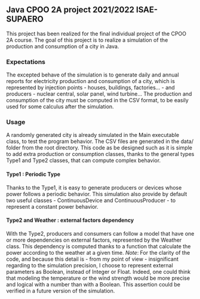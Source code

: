 ## Java CPOO 2A project 2021/2022 ISAE-SUPAERO

This project has been realized for the final individual project of the CPOO 2A course.
The goal of this project is to realize a simulation of the production and consumption of a city in Java.

### Expectations

The excepted behave of the simulation is to generate daily and annual reports for electricity production and consumption of a city, which is represented by injection points - houses, buildings, factories... - and producers - nuclear central, solar panel, wind turbine...
The production and consumption of the city must be computed in the CSV format, to be easily used for some calculus after the simulation.

### Usage

A randomly generated city is already simulated in the Main executable class, to test the program behavior.
The CSV files are generated in the data/ folder from the root directory.
This code as be designed such as it is simple to add extra production or consumption classes, thanks to the general types Type1 and Type2 classes, that can compute complex behavior.

#### Type1 : Periodic Type

Thanks to the Type1, it is easy to generate producers or devices whose power follows a periodic behavior.
This simulation also provide by default two useful classes - ContinuousDevice and ContinuousProducer - to represent a constant power behavior.

#### Type2 and Weather : external factors dependency

With the Type2, producers and consumers can follow a model that have one or more dependencies on external factors, represented by the Weather class. This dependency is computed thanks to a function that calculate the power according to the weather at a given time. 
*Note*: For the clarity of the code, and because this detail is - from my point of view - insignificant regarding to the simulation precision, I choose to represent external parameters as Boolean, instead of Integer or Float. Indeed, one could think that modeling the temperature or the wind strength would be more precise and logical with a number than with a Boolean.
This assertion could be verified in a future version of the simulation.
